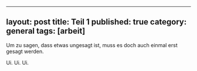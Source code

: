 
---
layout: post
title: Teil 1
published: true
category: general
tags: [arbeit]
---




Um zu sagen, dass etwas ungesagt ist, muss es doch auch einmal erst gesagt werden.

Ui. Ui. Ui.

